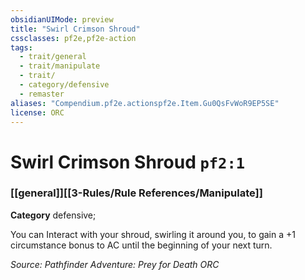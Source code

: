 ```yaml
---
obsidianUIMode: preview
title: "Swirl Crimson Shroud"
cssclasses: pf2e,pf2e-action
tags:
  - trait/general
  - trait/manipulate
  - trait/
  - category/defensive
  - remaster
aliases: "Compendium.pf2e.actionspf2e.Item.Gu0QsFvWoR9EP5SE"
license: ORC
---
```

# Swirl Crimson Shroud `pf2:1`

### [[general]][[3-Rules/Rule References/Manipulate]]

**Category** defensive; 




You can Interact with your shroud, swirling it around you, to gain a +1 circumstance bonus to AC until the beginning of your next turn.

*Source: Pathfinder Adventure: Prey for Death*
*ORC*